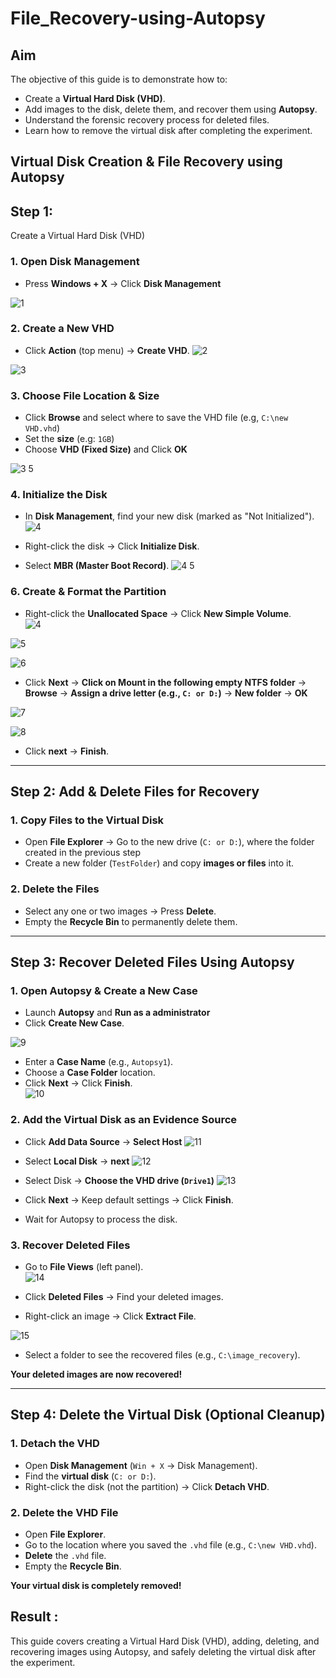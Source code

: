 # File_Recovery-using-Autopsy

## Aim
The objective of this guide is to demonstrate how to:  
 - Create a **Virtual Hard Disk (VHD)**.  
 - Add images to the disk, delete them, and recover them using **Autopsy**.  
 - Understand the forensic recovery process for deleted files.  
 - Learn how to remove the virtual disk after completing the experiment.

## Virtual Disk Creation & File Recovery using Autopsy 


## Step 1: 
   Create a Virtual Hard Disk (VHD) 

### **1. Open Disk Management**  
- Press **Windows + X** → Click **Disk Management** 

 ![1](https://github.com/user-attachments/assets/64c24930-f09d-48ad-a015-7035723d2228)


### **2. Create a New VHD**  
- Click **Action** (top menu) → **Create VHD**.
![2](https://github.com/user-attachments/assets/9597a859-2cbc-4de7-b833-b373179a7818)

![3](https://github.com/user-attachments/assets/9d109647-346d-4377-be2f-109561389e97)



### **3. Choose File Location & Size**  
- Click **Browse** and select where to save the VHD file (e.g, `C:\new VHD.vhd`)
- Set the **size** (e.g: `1GB`) 
- Choose **VHD (Fixed Size)** and Click **OK**

![3 5](https://github.com/user-attachments/assets/a20c0527-2dc4-4a1f-9aa3-2a469a7bb636)


### **4. Initialize the Disk**  
- In **Disk Management**, find your new disk (marked as "Not Initialized").  
![4](https://github.com/user-attachments/assets/60c00c26-78d1-449d-8cf4-f2e95e9292b6)


- Right-click the disk → Click **Initialize Disk**.

- Select **MBR (Master Boot Record)**. 
![4 5](https://github.com/user-attachments/assets/8ee67e9f-4062-4ff4-8a28-ae5965239037)



### **6. Create & Format the Partition**  
- Right-click the **Unallocated Space** → Click **New Simple Volume**.  
![4](https://github.com/user-attachments/assets/0d9e1514-c433-46b7-9fed-71837c26f5c9)

![5](https://github.com/user-attachments/assets/31bc78ed-212a-478d-b621-0ddbf348901c)

![6](https://github.com/user-attachments/assets/e1d08e10-0f01-485c-a01b-5e22a4242618)


- Click **Next** → **Click on Mount in the following empty NTFS folder** → **Browse** → **Assign a drive letter (e.g., `C: or D:`)** → **New folder** → **OK**

![7](https://github.com/user-attachments/assets/84c018c8-816a-46ce-9bf1-af5bd1d42e09)

![8](https://github.com/user-attachments/assets/6cca486f-b66f-4861-817d-0bb9b2f28ea5)

- Click **next** → **Finish**. 

---

## **Step 2: Add & Delete Files for Recovery** 

### **1. Copy Files to the Virtual Disk**  
- Open **File Explorer** → Go to the new drive (`C: or D:`), where the folder created in the previous step
- Create a new folder (`TestFolder`) and copy **images or files** into it.  

### **2. Delete the Files**  
- Select any one or two images → Press **Delete**.  
- Empty the **Recycle Bin** to permanently delete them.  

---

## **Step 3: Recover Deleted Files Using Autopsy**  
### **1. Open Autopsy & Create a New Case** 

- Launch **Autopsy** and **Run as a administrator**  
- Click **Create New Case**.  

![9](https://github.com/user-attachments/assets/3510305a-77e9-4d8c-8990-d36c114a6fda)


- Enter a **Case Name** (e.g., `Autopsy1`).  
- Choose a **Case Folder** location.  
- Click **Next** → Click **Finish**.  
![10](https://github.com/user-attachments/assets/fba49193-9443-4901-afa1-28953ce0e58d)


### **2. Add the Virtual Disk as an Evidence Source**  
- Click **Add Data Source**  → **Select Host**
![11](https://github.com/user-attachments/assets/37ed2167-fbe0-4d87-8a60-e7cafa71cdf8)

- Select **Local Disk** → **next** 
![12](https://github.com/user-attachments/assets/c7e306b1-efaf-4ff1-bfa5-95d51440f130)


- Select Disk → **Choose the VHD drive (`Drive1`)**
![13](https://github.com/user-attachments/assets/3fbcb342-c33e-4df4-9a98-b146024af0ff)


- Click **Next** → Keep default settings → Click **Finish**.  
- Wait for Autopsy to process the disk.  

### **3. Recover Deleted Files**  
- Go to **File Views** (left panel).  
![14](https://github.com/user-attachments/assets/75bd9a64-c4da-416b-80ad-3dd07df1220e)


- Click **Deleted Files** → Find your deleted images.  
- Right-click an image → Click **Extract File**.  

![15](https://github.com/user-attachments/assets/41ca9b25-1588-466d-8d3b-7026f0848dac)


- Select a folder to see the recovered files (e.g., `C:\image_recovery`).  

**Your deleted images are now recovered!**  

---

## **Step 4: Delete the Virtual Disk (Optional Cleanup)** 

### **1. Detach the VHD**  
- Open **Disk Management** (`Win + X` → Disk Management).  
- Find the **virtual disk** (`C: or D:`).  
- Right-click the disk (not the partition) → Click **Detach VHD**.  

### **2. Delete the VHD File**  
- Open **File Explorer**.  
- Go to the location where you saved the `.vhd` file (e.g., `C:\new VHD.vhd`).  
- **Delete** the `.vhd` file.  
- Empty the **Recycle Bin**.  

**Your virtual disk is completely removed!**  
 

 

## Result :
 This guide covers creating a Virtual Hard Disk (VHD), adding, deleting, and recovering images using Autopsy, and safely deleting the virtual disk after the experiment.
